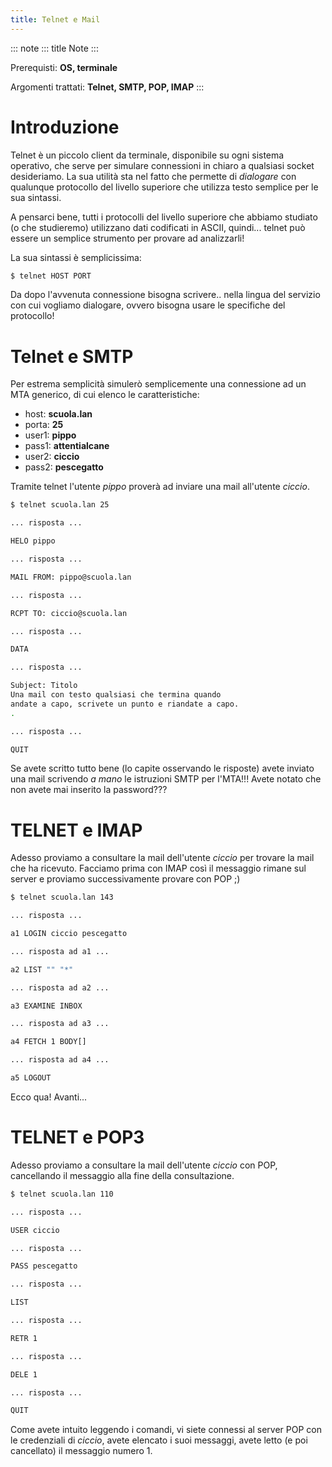 ```yaml
---
title: Telnet e Mail
---
```


::: note
::: title
Note
:::

Prerequisti: **OS, terminale**

Argomenti trattati: **Telnet, SMTP, POP, IMAP**
:::

# Introduzione

Telnet è un piccolo client da terminale, disponibile su ogni sistema
operativo, che serve per simulare connessioni in chiaro a qualsiasi
socket desideriamo. La sua utilità sta nel fatto che permette di
*dialogare* con qualunque protocollo del livello superiore che utilizza
testo semplice per le sua sintassi.

A pensarci bene, tutti i protocolli del livello superiore che abbiamo
studiato (o che studieremo) utilizzano dati codificati in ASCII,
quindi\... telnet può essere un semplice strumento per provare ad
analizzarli!

La sua sintassi è semplicissima:

``` bash
$ telnet HOST PORT
```

Da dopo l\'avvenuta connessione bisogna scrivere.. nella lingua del
servizio con cui vogliamo dialogare, ovvero bisogna usare le specifiche
del protocollo!

# Telnet e SMTP

Per estrema semplicità simulerò semplicemente una connessione ad un MTA
generico, di cui elenco le caratteristiche:

-   host: **scuola.lan**
-   porta: **25**
-   user1: **pippo**
-   pass1: **attentialcane**
-   user2: **ciccio**
-   pass2: **pescegatto**

Tramite telnet l\'utente *pippo* proverà ad inviare una mail all\'utente
*ciccio*.

``` bash
$ telnet scuola.lan 25

... risposta ...

HELO pippo

... risposta ...

MAIL FROM: pippo@scuola.lan

... risposta ...

RCPT TO: ciccio@scuola.lan

... risposta ...

DATA

... risposta ...

Subject: Titolo
Una mail con testo qualsiasi che termina quando
andate a capo, scrivete un punto e riandate a capo.
.

... risposta ...

QUIT
```

Se avete scritto tutto bene (lo capite osservando le risposte) avete
inviato una mail scrivendo *a mano* le istruzioni SMTP per l\'MTA!!!
Avete notato che non avete mai inserito la password???

# TELNET e IMAP

Adesso proviamo a consultare la mail dell\'utente *ciccio* per trovare
la mail che ha ricevuto. Facciamo prima con IMAP così il messaggio
rimane sul server e proviamo successivamente provare con POP ;)

``` bash
$ telnet scuola.lan 143

... risposta ...

a1 LOGIN ciccio pescegatto

... risposta ad a1 ...

a2 LIST "" "*"

... risposta ad a2 ...

a3 EXAMINE INBOX

... risposta ad a3 ...

a4 FETCH 1 BODY[]

... risposta ad a4 ...

a5 LOGOUT
```

Ecco qua! Avanti\...

# TELNET e POP3

Adesso proviamo a consultare la mail dell\'utente *ciccio* con POP,
cancellando il messaggio alla fine della consultazione.

``` bash
$ telnet scuola.lan 110

... risposta ...

USER ciccio

... risposta ...

PASS pescegatto

... risposta ...

LIST

... risposta ...

RETR 1

... risposta ...

DELE 1

... risposta ...

QUIT
```

Come avete intuito leggendo i comandi, vi siete connessi al server POP
con le credenziali di *ciccio*, avete elencato i suoi messaggi, avete
letto (e poi cancellato) il messaggio numero 1.
